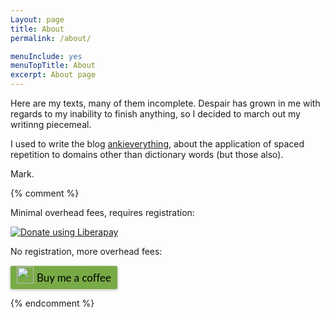 ```yaml
---
Layout: page
title: About
permalink: /about/

menuInclude: yes
menuTopTitle: About
excerpt: About page 
---
```



Here are my texts, many of them incomplete. Despair has grown in me with regards to my inability to finish anything, so I decided to march out my writinng piecemeal.

I used to write the blog [ankieverything](http://ankieverything.wordpress.com/), about the application of spaced repetition to domains other than dictionary words (but those also).

Mark.



{% comment %}


Minimal overhead fees, requires registration:

<script src="https://liberapay.com/Mark.Neznansky/widgets/button.js"></script>
<noscript><a href="https://liberapay.com/Mark.Neznansky/donate"><img alt="Donate using Liberapay" src="https://liberapay.com/assets/widgets/donate.svg"></a></noscript>

No registration, more overhead fees:
<div style="margin:auto;margin-top:15px;">
<style>.bmc-button img{width: 27px !important;margin-bottom: 1px !important;box-shadow: none !important;border: none !important;vertical-align: middle !important;}.bmc-button{line-height: 36px !important;height:37px !important;text-decoration: none !important;display:inline-flex !important;color:#000000 !important;background-color:#78AB46 !important;border-radius: 3px !important;border: 1px solid transparent !important;padding: 0px 9px !important;font-size: 17px !important;letter-spacing:-0.08px !important;box-shadow: 0px 1px 2px rgba(190, 190, 190, 0.5) !important;-webkit-box-shadow: 0px 1px 2px 2px rgba(190, 190, 190, 0.5) !important;margin: 0 auto !important;font-family:'Lato', sans-serif !important;-webkit-box-sizing: border-box !important;box-sizing: border-box !important;-o-transition: 0.3s all linear !important;-webkit-transition: 0.3s all linear !important;-moz-transition: 0.3s all linear !important;-ms-transition: 0.3s all linear !important;transition: 0.3s all linear !important;}.bmc-button:hover, .bmc-button:active, .bmc-button:focus {-webkit-box-shadow: 0px 1px 2px 2px rgba(190, 190, 190, 0.5) !important;text-decoration: none !important;box-shadow: 0px 1px 2px 2px rgba(190, 190, 190, 0.5) !important;opacity: 0.85 !important;color:#000000 !important;}</style>

<a class="bmc-button" target="_blank" href="https://www.buymeacoffee.com/markneznansky">
<img src="https://www.buymeacoffee.com/assets/img/BMC-btn-logo.svg" alt="Buy me a coffee">
<span style="margin-left:5px">Buy me a coffee</span>
</a>
</div>

{% endcomment %}
